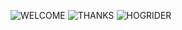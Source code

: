 ![WELCOME](https://media.discordapp.net/attachments/1134513701479776297/1192859683703226399/DungeonUnlimited1.jpg)
![THANKS](https://media.discordapp.net/attachments/1134513701479776297/1184607437563629739/thanksforplaying.jpg)
![HOGRIDER](https://media.discordapp.net/attachments/1134513701479776297/1136104024999989248/Havefun.jpg)
